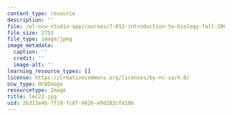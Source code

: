 ```yaml
---
content_type: resource
description: ''
file: /ol-ocw-studio-app/courses/7-012-introduction-to-biology-fall-2004/2b312e4b7f19fc8f9626e9d282cfd10b_lec22.jpg
file_size: 2753
file_type: image/jpeg
image_metadata:
  caption: ''
  credit: ''
  image-alt: ''
learning_resource_types: []
license: https://creativecommons.org/licenses/by-nc-sa/4.0/
ocw_type: OCWImage
resourcetype: Image
title: lec22.jpg
uid: 2b312e4b-7f19-fc8f-9626-e9d282cfd10b
---
```

